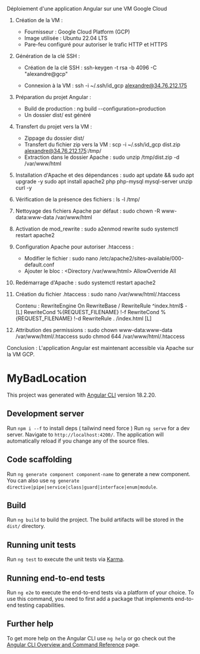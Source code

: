 Déploiement d'une application Angular sur une VM Google Cloud

1. Création de la VM :

   - Fournisseur : Google Cloud Platform (GCP)
   - Image utilisée : Ubuntu 22.04 LTS
   - Pare-feu configuré pour autoriser le trafic HTTP et HTTPS

2. Génération de la clé SSH :

   - Création de la clé SSH :
     ssh-keygen -t rsa -b 4096 -C "alexandre@gcp"

   - Connexion à la VM :
     ssh -i ~/.ssh/id_gcp alexandre@34.76.212.175

3. Préparation du projet Angular :

   - Build de production :
     ng build --configuration=production
   - Un dossier dist/ est généré

4. Transfert du projet vers la VM :

   - Zippage du dossier dist/
   - Transfert du fichier zip vers la VM :
     scp -i ~/.ssh/id_gcp dist.zip alexandre@34.76.212.175:/tmp/
   - Extraction dans le dossier Apache :
     sudo unzip /tmp/dist.zip -d /var/www/html

5. Installation d'Apache et des dépendances :
   sudo apt update && sudo apt upgrade -y
   sudo apt install apache2 php php-mysql mysql-server unzip curl -y

6. Vérification de la présence des fichiers :
   ls -l /tmp/

7. Nettoyage des fichiers Apache par défaut :
   sudo chown -R www-data:www-data /var/www/html

8. Activation de mod_rewrite :
   sudo a2enmod rewrite
   sudo systemctl restart apache2

9. Configuration Apache pour autoriser .htaccess :

   - Modifier le fichier :
     sudo nano /etc/apache2/sites-available/000-default.conf
   - Ajouter le bloc :
     <Directory /var/www/html>
     AllowOverride All
     </Directory>

10. Redémarrage d'Apache :
    sudo systemctl restart apache2

11. Création du fichier .htaccess :
    sudo nano /var/www/html/.htaccess

    Contenu :
    <IfModule mod_rewrite.c>
    RewriteEngine On
    RewriteBase /
    RewriteRule ^index.html$ - [L]
    RewriteCond %{REQUEST_FILENAME} !-f
    RewriteCond %{REQUEST_FILENAME} !-d
    RewriteRule . /index.html [L]
    </IfModule>

12. Attribution des permissions :
    sudo chown www-data:www-data /var/www/html/.htaccess
    sudo chmod 644 /var/www/html/.htaccess

Conclusion :
L'application Angular est maintenant accessible via Apache sur la VM GCP.

# MyBadLocation

This project was generated with [Angular CLI](https://github.com/angular/angular-cli) version 18.2.20.

## Development server

Run `npm i --f` to install deps ( tailwind need force )
Run `ng serve` for a dev server. Navigate to `http://localhost:4200/`. The application will automatically reload if you change any of the source files.

## Code scaffolding

Run `ng generate component component-name` to generate a new component. You can also use `ng generate directive|pipe|service|class|guard|interface|enum|module`.

## Build

Run `ng build` to build the project. The build artifacts will be stored in the `dist/` directory.

## Running unit tests

Run `ng test` to execute the unit tests via [Karma](https://karma-runner.github.io).

## Running end-to-end tests

Run `ng e2e` to execute the end-to-end tests via a platform of your choice. To use this command, you need to first add a package that implements end-to-end testing capabilities.

## Further help

To get more help on the Angular CLI use `ng help` or go check out the [Angular CLI Overview and Command Reference](https://angular.dev/tools/cli) page.
